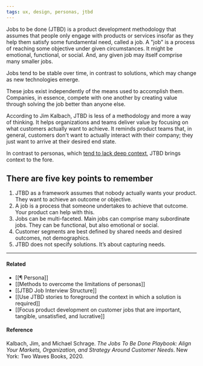 ```yaml
---
tags: ux, design, personas, jtbd
---
```


Jobs to be done (JTBD) is a product development methodology that assumes that
people only engage with products or services insofar as they help them satisfy
some fundamental need, called a job. A "job" is a process of reaching some
objective under given circumstances. It might be emotional, functional, or
social. And, any given job may itself comprise many smaller jobs.

Jobs tend to be stable over time, in contrast to solutions, which may change as
new technologies emerge.

These jobs exist independently of the means used to accomplish them. Companies,
in essence, compete with one another by creating value through solving the job
better than anyone else.

According to Jim Kalbach, JTBD is less of a methodology and more a way of
thinking. It helps organizations and teams deliver value by focusing on what
customers actually want to achieve. It reminds product teams that, in general,
customers don't want to actually interact with their company; they just want to
arrive at their desired end state.

In contrast to personas, which
[tend to lack deep context](https://publish.obsidian.md/mobydiction/notes/Personas+lack+rich+context),
JTBD brings context to the fore.

## There are five key points to remember

1. JTBD as a framework assumes that nobody actually wants your product. They
   want to achieve an outcome or objective.
2. A job is a process that someone undertakes to achieve that outcome. Your
   product can help with this.
3. Jobs can be multi-faceted. Main jobs can comprise many subordinate jobs. They
   can be functional, but also emotional or social.
4. Customer segments are best defined by shared needs and desired outcomes, not
   demographics.
5. JTBD does not specify solutions. It’s about capturing needs.

---

#### Related

- [[¶ Persona]]
- [[Methods to overcome the limitations of personas]]
- [[JTBD Job Interview Structure]]
- [[Use JTBD stories to foreground the context in which a solution is required]]
- [[Focus product development on customer jobs that are important, tangible, unsatisfied, and lucrative]]

#### Reference

Kalbach, Jim, and Michael Schrage. _The Jobs To Be Done Playbook: Align Your
Markets, Organization, and Strategy Around Customer Needs_. New York: Two Waves
Books, 2020.
